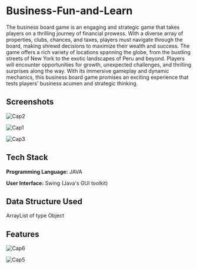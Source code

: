 # Business-Fun-and-Learn

The business board game is an engaging and strategic game that takes players on a thrilling journey of financial prowess. With a diverse array of properties, clubs, chances, and taxes, players must navigate through the board, making shrewd decisions to maximize their wealth and success. The game offers a rich variety of locations spanning the globe, from the bustling streets of New York to the exotic landscapes of Peru and beyond. Players will encounter opportunities for growth, unexpected challenges, and thrilling surprises along the way. With its immersive gameplay and dynamic mechanics, this business board game promises an exciting experience that tests players' business acumen and strategic thinking.

## Screenshots

![Cap2](https://github.com/Shreya1103/Business-Fun-and-Learn/assets/90048107/f6bffb33-6c91-4d0a-92a4-4177635e1534)

![Cap1](https://github.com/Shreya1103/Business-Fun-and-Learn/assets/90048107/b3d0832d-d7c3-4cb2-9432-7636d738f2fd)

![Cap3](https://github.com/Shreya1103/Business-Fun-and-Learn/assets/90048107/3dfce3d6-6d52-4fed-8ab2-61a6f651aa57)

## Tech Stack

**Programming Language:** JAVA

**User Interface:** Swing (Java's GUI toolkit)

## Data Structure Used

ArrayList of type Object

## Features

![Cap6](https://github.com/Shreya1103/Business-Fun-and-Learn/assets/90048107/23a04ca7-0ada-47ac-a31c-f2d4d7cf424d)

![Cap5](https://github.com/Shreya1103/Business-Fun-and-Learn/assets/90048107/d5e5ae43-8899-4388-a0c3-e7da188fc09d)

